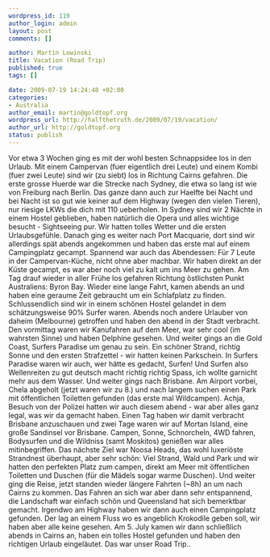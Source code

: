 ```yaml
--- 
wordpress_id: 119
author_login: admin
layout: post
comments: []

author: Martin Lowinski
title: Vacation (Road Trip)
published: true
tags: []

date: 2009-07-19 14:24:48 +02:00
categories: 
- Australia
author_email: martin@goldtopf.org
wordpress_url: http://halfthetruth.de/2009/07/19/vacation/
author_url: http://goldtopf.org
status: publish
---
```

Vor etwa 3 Wochen ging es mit der wohl besten Schnappsidee los in den Urlaub. Mit einem Campervan (fuer eigentlich drei Leute) und einem Kombi (fuer zwei Leute) sind wir (zu siebt) los in Richtung Cairns gefahren. Die erste grosse Huerde war die Strecke nach Sydney, die etwa so lang ist wie von Freiburg nach Berlin. Das ganze dann auch zur Haelfte bei Nacht und bei Nacht ist so gut wie keiner auf dem Highway (wegen den vielen Tieren), nur riesige LKWs die dich mit 110 ueberholen. In Sydney sind wir 2 N&auml;chte in einem Hostel geblieben, haben nat&uuml;rlich die Opera und alles wichtige besucht - Sightseeing pur. Wir hatten tolles Wetter und die ersten Urlaubsgef&uuml;hle. Danach ging es weiter nach Port Macquarie, dort sind wir allerdings sp&auml;t abends angekommen und haben das erste mal auf einem Campingplatz gecampt. Spannend war auch das Abendessen: F&uuml;r 7 Leute in der Campervan-K&uuml;che, nicht ohne aber machbar. Wir haben direkt an der K&uuml;ste gecampt, es war aber noch viel zu kalt um ins Meer zu gehen. Am Tag drauf wieder in aller Fr&uuml;he los gefahren Richtung &ouml;stlichsten Punkt Australiens: Byron Bay. Wieder eine lange Fahrt, kamen abends an und haben eine geraume Zeit gebraucht um ein Schlafplatz zu finden. Schlussendlich sind wir in einem sch&ouml;nen Hostel gelandet in dem sch&auml;tzungsweise 90% Surfer waren. Abends noch andere Urlauber von daheim (Melbourne) getroffen und haben den abend in der Stadt verbracht. Den vormittag waren wir Kanufahren auf dem Meer, war sehr cool (im wahrsten Sinne) und haben Delphine gesehen. Und weiter gings an die Gold Coast, Surfers Paradise um genau zu sein. Ein sch&ouml;ner Strand, richtig Sonne und den ersten Strafzettel - wir hatten keinen Parkschein. In Surfers Paradise waren wir auch, wer h&auml;tte es gedacht, Surfen! Und Surfen also Wellenreiten zu gut deutsch macht richtig richtig Spass, ich wollte garnicht mehr aus dem Wasser.
Und weiter gings nach Brisbane. Am Airport vorbei, Chela abgeholt (jetzt waren wir zu 8.) und nach langem suchen einen Park mit &ouml;ffentlichen Toiletten gefunden (das erste mal Wildcampen). Achja, Besuch von der Polizei hatten wir auch diesem abend - war aber alles ganz legal, was wir da gemacht haben. Einen Tag haben wir damit verbracht Brisbane anzuschauen und zwei Tage waren wir auf Mortan Island, eine gro&szlig;e Sandinsel vor Brisbane. Campen, Sonne, Schnorcheln, 4WD fahren, Bodysurfen und die Wildniss (samt Moskitos) genie&szlig;en war alles mitinbegriffen.
Das n&auml;chste Ziel war Noosa Heads, das wohl luxeri&ouml;ste Strandnest &uuml;berhaupt, aber sehr sch&ouml;n: Viel Strand, Wald und Park und wir hatten den perfekten Platz zum campen, direkt am Meer mit &ouml;ffentlichen Toiletten und Duschen (f&uuml;r die M&auml;dels sogar warme Duschen).
Und weiter ging die Reise, jetzt standen wieder l&auml;ngere Fahrten (~8h) an um nach Cairns zu kommen. Das Fahren an sich war aber dann sehr entspannend, die Landschaft war einfach sch&ouml;n und Queensland hat sich bemerktbar gemacht. Irgendwo am Highway haben wir dann auch einen Campingplatz gefunden. Der lag an einem Fluss wo es angeblich Krokodile geben soll, wir haben aber alle keine gesehen.
Am 5. July kamen wir dann schlie&szlig;lich abends in Cairns an, haben ein tolles Hostel gefunden und haben den richtigen Urlaub eingel&auml;utet. Das war unser Road Trip..
